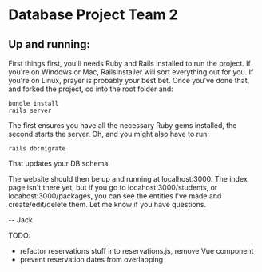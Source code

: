 # Database Project Team 2

## Up and running:
First things first, you'll needs Ruby and Rails installed to run the project. If you're on Windows or Mac, RailsInstaller will sort everything out for you. If you're on Linux, prayer is probably your best bet. Once you've done that, and forked the project, cd into the root folder and:

    bundle install
    rails server

The first ensures you have all the necessary Ruby gems installed, the second starts the server. Oh, and you might also have to run:

    rails db:migrate

That updates your DB schema.

The website should then be up and running at localhost:3000. The index page isn't there yet, but if you go to locahost:3000/students, or locahost:3000/packages, you can see the entities I've made and create/edit/delete them. Let me know if you have questions.

-- Jack

TODO:
* refactor reservations stuff into reservations.js, remove Vue component
* prevent reservation dates from overlapping